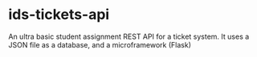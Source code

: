 # ids-tickets-api
An ultra basic student assignment REST API for a ticket system. It uses a JSON file as a database, and a microframework (Flask)
